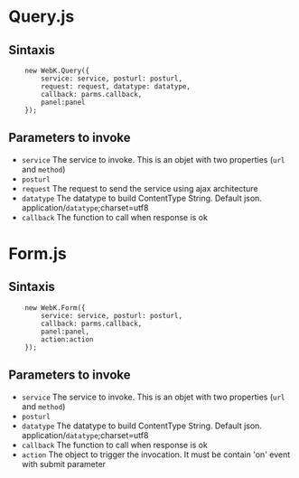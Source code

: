 # Query.js

## Sintaxis

		new WebK.Query({
			service: service, posturl: posturl,
			request: request, datatype: datatype,
			callback: parms.callback,
			panel:panel
		});
		
## Parameters to invoke

* `service` The service to invoke. This is an objet with two properties (`url` and `method`)
* `posturl`
* `request` The request to send the service using ajax architecture
* `datatype` The datatype to build ContentType String. Default json.
    application/`datatype`;charset=utf8
* `callback` The function to call when response is ok

# Form.js

## Sintaxis

		new WebK.Form({
			service: service, posturl: posturl,
			callback: parms.callback,
			panel:panel,
			action:action
		});
		
## Parameters to invoke

* `service` The service to invoke. This is an objet with two properties (`url` and `method`)
* `posturl`
* `datatype` The datatype to build ContentType String. Default json.
    application/`datatype`;charset=utf8
* `callback` The function to call when response is ok
* `action` The object to trigger the invocation. It must be contain 'on' event with submit parameter


